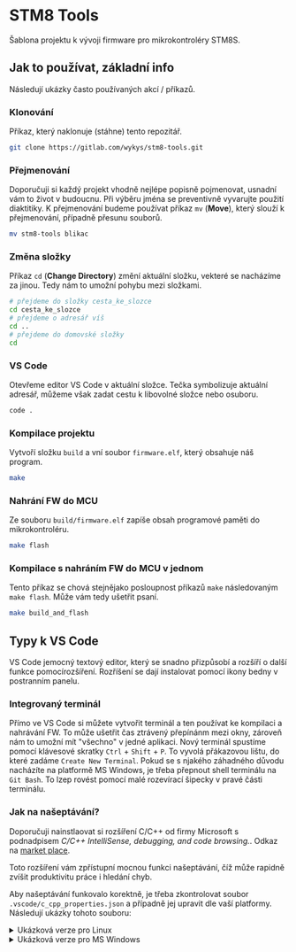 # STM8 Tools

Šablona projektu k vývoji firmware pro mikrokontroléry STM8S.

## Jak to používat, základní info

Následují ukázky často používaných akcí / příkazů.

### Klonování

Příkaz, který naklonuje (stáhne) tento repozitář.

```bash
git clone https://gitlab.com/wykys/stm8-tools.git
```

### Přejmenování

Doporučuji si každý projekt vhodně nejlépe popisně pojmenovat, usnadní vám to život v budoucnu. Při výběru jména se preventivně vyvarujte použití diaktitiky. K přejmenování budeme používat příkaz `mv` (__Move__), který slouží k přejmenování, případně přesunu souborů.

```bash
mv stm8-tools blikac
```

### Změna složky

Příkaz `cd` (__Change Directory__) změní aktuální složku, vekteré se nacházíme za jinou. Tedy nám to umožní pohybu mezi složkami.

```bash
# přejdeme do složky cesta_ke_slozce
cd cesta_ke_slozce
# přejdeme o adresář víš
cd ..
# přejdeme do domovské složky
cd
```

### VS Code

Otevřeme editor VS Code v aktuální složce. Tečka symbolizuje aktuální adresář, můžeme však zadat cestu k libovolné složce nebo osuboru.

```bash
code .
```

### Kompilace projektu

Vytvoří složku `build` a vní soubor `firmware.elf`, který obsahuje náš program.

```bash
make
```

### Nahrání FW do MCU

Ze souboru `build/firmware.elf` zapíše obsah programové paměti do mikrokontroléru.

```bash
make flash
```

### Kompilace s nahráním FW do MCU v jednom

Tento příkaz se chová stejnějako posloupnost příkazů `make` následovaným `make flash`. Může vám tedy ušetřit psaní.

```bash
make build_and_flash
```

## Typy k VS Code

VS Code jemocný textový editor, který se snadno přizpůsobí a rozšíří o další funkce pomocírozšíření. Rozříšení se dají instalovat pomocí ikony bedny v postranním panelu.

### Integrovaný terminál

Přímo ve VS Code si můžete vytvořit terminál a ten používat ke kompilaci a nahrávání FW. To může ušetřit čas ztrávený přepínánm mezi okny, zároveň nám to umožní mít "všechno" v jedné aplikaci. Nový terminál spustíme pomocí klávesové skratky `Ctrl` + `Shift` + `P`. To vyvolá přákazovou lištu, do které zadáme `Create New Terminal`. Pokud se s njakého záhadného důvodu nacházíte na platformě MS Windows, je třeba přepnout shell terminálu na `Git Bash`. To lzep rovést pomocí malé rozevírací šipecky v pravé části terminálu.

### Jak na našeptávání?

Doporučuji nainstlaovat si rozšíření C/C++ od firmy Microsoft s podnadpisem _C/C++ IntelliSense, debugging, and code browsing._. Odkaz na [market place](https://marketplace.visualstudio.com/items?itemName=ms-vscode.cpptools).

Toto rozšíření vám zpřístupní mocnou funkci našeptávání, číž může rapidně zvíšit produktivitu práce i hledání chyb.

Aby našeptávání funkovalo korektně, je třeba zkontrolovat soubor `.vscode/c_cpp_properties.json` a případně jej upravit dle vaší platformy. Následují ukázky tohoto souboru:

<details>
<summary>Ukázková verze pro Linux</summary>

```json
{
    "configurations": [
        {
            "name": "STM8",
            "includePath": [
                "${workspaceFolder}/**",
                "/opt/sdcc/share/sdcc/include/**",
                "app/inc/**",
                "drivers/inc/**"
            ],
            "defines": [
                "STM8S208",
                "USE_STDPERIPH_DRIVER",
                "_SDCC_"
            ],
            "compilerPath": "/opt/sdcc/bin/sdcc",
            "cStandard": "c99",
            "cppStandard": "c++11",
            "intelliSenseMode": "gcc-x64"
        }
    ],
    "version": 4
}
```

</details>

<details>
<summary>Ukázková verze pro MS Windows</summary>

```json
{
    "configurations": [
        {
            "name": "STM8",
            "includePath": [
                "${workspaceFolder}/**",
                "C:/Program Files/SDCC/include/**",
                "app/inc/**",
                "drivers/inc/**"
            ],
            "defines": [
                "STM8S208",
                "USE_STDPERIPH_DRIVER",
                "_SDCC_"
            ],
            "compilerPath": "C:/ProgramData/chocolatey/bin/gcc.exe",
            "cStandard": "c99",
            "cppStandard": "c++11",
            "intelliSenseMode": "gcc-x64"
        }
    ],
    "version": 4
}

```

</details>
